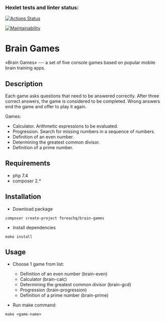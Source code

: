 ### Hexlet tests and linter status:
[![Actions Status](https://github.com/CalledByThe4ire/php-project-45/actions/workflows/php-ci.yml/badge.svg)](https://github.com/CalledByThe4ire/php-project-45/actions)

[![Maintainability](https://api.codeclimate.com/v1/badges/9e3222f882d6aa794540/maintainability)](https://codeclimate.com/github/CalledByThe4ire/php-project-45/maintainability)

Brain Games
===========

«Brain Games» --- a set of five console games based on popular mobile brain training apps.

[](https://github.com/Foreachq/brain-games#description)Description
------------------------------------------------------------------

Each game asks questions that need to be answered correctly. After three correct answers, the game is considered to be completed. Wrong answers end the game and offer to play it again.

Games:

-   Calculator. Arithmetic expressions to be evaluated.
-   Progression. Search for missing numbers in a sequence of numbers.
-   Definition of an even number.
-   Determining the greatest common divisor.
-   Definition of a prime number.

[](https://github.com/Foreachq/brain-games#requirements)Requirements
--------------------------------------------------------------------

-   php 7.4
-   composer 2.*

[](https://github.com/Foreachq/brain-games#installation)Installation
--------------------------------------------------------------------

-   Download package

```source-shell
composer create-project foreachq/brain-games
```

-   Install dependencies

```
make install

```

[](https://github.com/Foreachq/brain-games#usage)Usage
------------------------------------------------------

-   Choose 1 game from list:

    -   Definition of an even number (brain-even)
    -   Calculator (brain-calc)
    -   Determining the greatest common divisor (brain-gcd)
    -   Progression (brain-progression)
    -   Definition of a prime number (brain-prime)
-   Run make command:

```
make <game-name>
```
